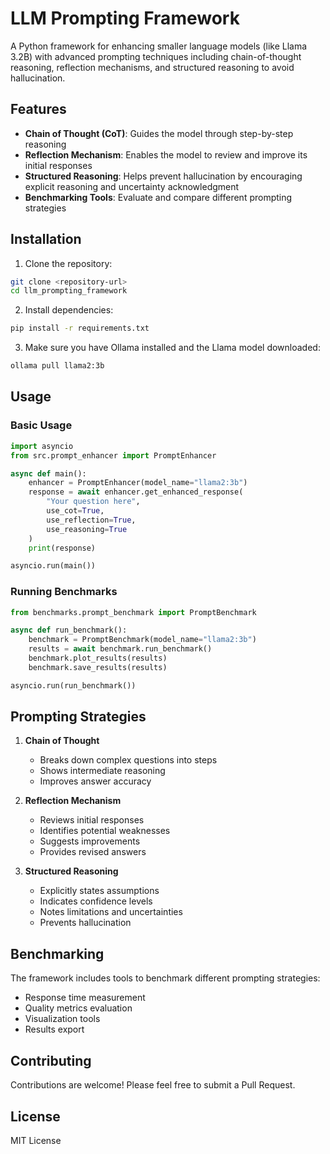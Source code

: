 # LLM Prompting Framework

A Python framework for enhancing smaller language models (like Llama 3.2B) with advanced prompting techniques including chain-of-thought reasoning, reflection mechanisms, and structured reasoning to avoid hallucination.

## Features

- **Chain of Thought (CoT)**: Guides the model through step-by-step reasoning
- **Reflection Mechanism**: Enables the model to review and improve its initial responses
- **Structured Reasoning**: Helps prevent hallucination by encouraging explicit reasoning and uncertainty acknowledgment
- **Benchmarking Tools**: Evaluate and compare different prompting strategies

## Installation

1. Clone the repository:

```bash
git clone <repository-url>
cd llm_prompting_framework
```

2. Install dependencies:

```bash
pip install -r requirements.txt
```

3. Make sure you have Ollama installed and the Llama model downloaded:

```bash
ollama pull llama2:3b
```

## Usage

### Basic Usage

```python
import asyncio
from src.prompt_enhancer import PromptEnhancer

async def main():
    enhancer = PromptEnhancer(model_name="llama2:3b")
    response = await enhancer.get_enhanced_response(
        "Your question here",
        use_cot=True,
        use_reflection=True,
        use_reasoning=True
    )
    print(response)

asyncio.run(main())
```

### Running Benchmarks

```python
from benchmarks.prompt_benchmark import PromptBenchmark

async def run_benchmark():
    benchmark = PromptBenchmark(model_name="llama2:3b")
    results = await benchmark.run_benchmark()
    benchmark.plot_results(results)
    benchmark.save_results(results)

asyncio.run(run_benchmark())
```

## Prompting Strategies

1. **Chain of Thought**

   - Breaks down complex questions into steps
   - Shows intermediate reasoning
   - Improves answer accuracy

2. **Reflection Mechanism**

   - Reviews initial responses
   - Identifies potential weaknesses
   - Suggests improvements
   - Provides revised answers

3. **Structured Reasoning**
   - Explicitly states assumptions
   - Indicates confidence levels
   - Notes limitations and uncertainties
   - Prevents hallucination

## Benchmarking

The framework includes tools to benchmark different prompting strategies:

- Response time measurement
- Quality metrics evaluation
- Visualization tools
- Results export

## Contributing

Contributions are welcome! Please feel free to submit a Pull Request.

## License

MIT License
